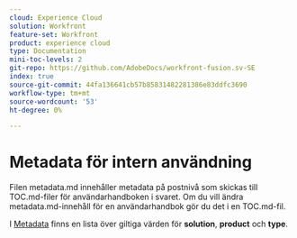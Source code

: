 ```yaml
---
cloud: Experience Cloud
solution: Workfront
feature-set: Workfront
product: experience cloud
type: Documentation
mini-toc-levels: 2
git-repo: https://github.com/AdobeDocs/workfront-fusion.sv-SE
index: true
source-git-commit: 44fa136641cb57b85831482281386e83ddfc3690
workflow-type: tm+mt
source-wordcount: '53'
ht-degree: 0%

---
```



# Metadata för intern användning

Filen metadata.md innehåller metadata på postnivå som skickas till TOC.md-filer för användarhandboken i svaret. Om du vill ändra metadata.md-innehåll för en användarhandbok gör du det i en TOC.md-fil.

I [Metadata](https://experienceleague.adobe.com/docs/authoring-guide-exl/using/editing/user-guide-setup/metadata.html) finns en lista över giltiga värden för **solution**, **product** och **type**.
